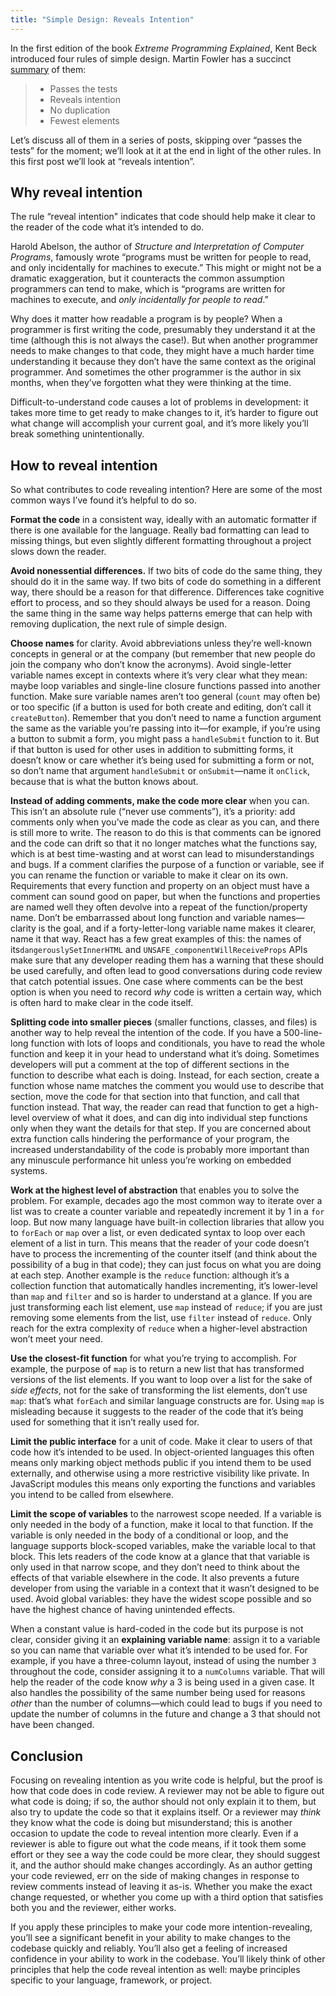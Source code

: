 ```yaml
---
title: "Simple Design: Reveals Intention"
---
```


In the first edition of the book *Extreme Programming Explained*, Kent Beck introduced four rules of simple design. Martin Fowler has a succinct [summary](https://www.martinfowler.com/bliki/BeckDesignRules.html) of them:

> * Passes the tests
> * Reveals intention
> * No duplication
> * Fewest elements

Let’s discuss all of them in a series of posts, skipping over “passes the tests” for the moment; we’ll look at it at the end in light of the other rules. In this first post we’ll look at “reveals intention”.

## Why reveal intention
The rule “reveal intention" indicates that code should help make it clear to the reader of the code what it’s intended to do.

Harold Abelson, the author of *Structure and Interpretation of Computer Programs*, famously wrote “programs must be written for people to read, and only incidentally for machines to execute.” This might or might not be a dramatic exaggeration, but it counteracts the common assumption programmers can tend to make, which is “programs are written for machines to execute, and *only incidentally for people to read*.”

Why does it matter how readable a program is by people? When a programmer is first writing the code, presumably they understand it at the time (although this is not always the case!). But when another programmer needs to make changes to that code, they might have a much harder time understanding it because they don’t have the same context as the original programmer. And sometimes the other programmer is the author in six months, when they’ve forgotten what they were thinking at the time.

Difficult-to-understand code causes a lot of problems in development: it takes more time to get ready to make changes to it, it’s harder to figure out what change will accomplish your current goal, and it’s more likely you’ll break something unintentionally.

## How to reveal intention
So what contributes to code revealing intention? Here are some of the most common ways I’ve found it’s helpful to do so.

**Format the code** in a consistent way, ideally with an automatic formatter if there is one available for the language. Really bad formatting can lead to missing things, but even slightly different formatting throughout a project slows down the reader.

**Avoid nonessential differences.** If two bits of code do the same thing, they should do it in the same way. If two bits of code do something in a different way, there should be a reason for that difference. Differences take cognitive effort to process, and so they should always be used for a reason. Doing the same thing in the same way helps patterns emerge that can help with removing duplication, the next rule of simple design.

**Choose names** for clarity. Avoid abbreviations unless they’re well-known concepts in general or at the company (but remember that new people do join the company who don’t know the acronyms). Avoid single-letter variable names except in contexts where it’s very clear what they mean: maybe loop variables and single-line closure functions passed into another function. Make sure variable names aren’t too general (`count` may often be) or too specific (if a button is used for both create and editing, don’t call it `createButton`). Remember that you don’t need to name a function argument the same as the variable you’re passing into it—for example, if you’re using a button to submit a form, you might pass a `handleSubmit` function to it. But if that button is used for other uses in addition to submitting forms, it doesn’t know or care whether it’s being used for submitting a form or not, so don’t name that argument `handleSubmit` or `onSubmit`—name it `onClick`, because that is what the button knows about.

**Instead of adding comments, make the code more clear** when you can. This isn’t an absolute rule (“never use comments”), it’s a priority: add comments only when you’ve made the code as clear as you can, and there is still more to write. The reason to do this is that comments can be ignored and the code can drift so that it no longer matches what the functions say, which is at best time-wasting and at worst can lead to misunderstandings and bugs. If a comment clarifies the purpose of a function or variable, see if you can rename the function or variable to make it clear on its own. Requirements that every function and property on an object must have a comment can sound good on paper, but when the functions and properties are named well they often devolve into a repeat of the function/property name. Don’t be embarrassed about long function and variable names—clarity is the goal, and if a forty-letter-long variable name makes it clearer, name it that way. React has a few great examples of this: the names of its`dangerouslySetInnerHTML` and `UNSAFE_componentWillReceiveProps`  APIs make sure that any developer reading them has a warning that these should be used carefully, and often lead to good conversations during code review that catch potential issues. One case where comments can be the best option is when you need to record *why* code is written a certain way, which is often hard to make clear in the code itself.

**Splitting code into smaller pieces** (smaller functions, classes, and files) is another way to help reveal the intention of the code. If you have a 500-line-long function with lots of loops and conditionals, you have to read the whole function and keep it in your head to understand what it’s doing. Sometimes developers will put a comment at the top of different sections in the function to describe what each is doing. Instead, for each section, create a function whose name matches the comment you would use to describe that section, move the code for that section into that function, and call that function instead. That way, the reader can read that function to get a high-level overview of what it does, and can dig into individual step functions only when they want the details for that step. If you are concerned about extra function calls hindering the performance of your program, the increased understandability of the code is probably more important than any minuscule performance hit unless you’re working on embedded systems.

**Work at the highest level of abstraction** that enables you to solve the problem. For example, decades ago the most common way to iterate over a list was to create a counter variable and repeatedly increment it by 1 in a `for` loop. But now many language have built-in collection libraries that allow you to `forEach` or `map` over a list, or even dedicated syntax to loop over each element of a list in turn. This means that the reader of your code doesn’t have to process the incrementing of the counter itself (and think about the possibility of a bug in that code); they can just focus on what you are doing at each step. Another example is the `reduce` function: although it’s a collection function that automatically handles incrementing, it’s lower-level than `map` and `filter` and so is harder to understand at a glance. If you are just transforming each list element, use `map` instead of `reduce`; if you are just removing some elements from the list, use `filter` instead of `reduce`. Only reach for the extra complexity of `reduce` when a higher-level abstraction won’t meet your need.

**Use the closest-fit function** for what you’re trying to accomplish. For example, the purpose of `map` is to return a new list that has transformed versions of the list elements. If you want to loop over a list for the sake of *side effects*, not for the sake of transforming the list elements, don’t use `map`: that’s what `forEach` and similar language constructs are for. Using `map` is misleading because it suggests to the reader of the code that it’s being used for something that it isn’t really used for.

**Limit the public interface** for a unit of code. Make it clear to users of that code how it’s intended to be used. In object-oriented languages this often means only marking object methods public if you intend them to be used externally, and otherwise using a more restrictive visibility like private. In JavaScript modules this means only exporting the functions and variables you intend to be called from elsewhere.

**Limit the scope of variables** to the narrowest scope needed. If a variable is only needed in the body of a function, make it local to that function. If the variable is only needed in the body of a conditional or loop, and the language supports block-scoped variables, make the variable local to that block. This lets readers of the code know at a glance that that variable is only used in that narrow scope, and they don’t need to think about the effects of that variable elsewhere in the code. It also prevents a future developer from using the variable in a context that it wasn’t designed to be used. Avoid global variables: they have the widest scope possible and so have the highest chance of having unintended effects.

When a constant value is hard-coded in the code but its purpose is not clear, consider giving it an **explaining variable name**: assign it to a variable so you can name that variable over what it’s intended to be used for. For example, if you have a three-column layout, instead of using the number `3` throughout the code, consider assigning it to a `numColumns` variable. That will help the reader of the code know *why* a 3 is being used in a given case. It also handles the possibility of the same number being used for reasons *other* than the number of columns—which could lead to bugs if you need to update the number of columns in the future and change a 3 that should not have been changed.

## Conclusion

Focusing on revealing intention as you write code is helpful, but the proof is how that code does in code review. A reviewer may not be able to figure out what code is doing; if so, the author should not only explain it to them, but also try to update the code so that it explains itself. Or a reviewer may *think* they know what the code is doing but misunderstand; this is another occasion to update the code to reveal intention more clearly. Even if a reviewer is able to figure out what the code means, if it took them some effort or they see a way the code could be more clear, they should suggest it, and the author should make changes accordingly. As an author getting your code reviewed, err on the side of making changes in response to review comments instead of leaving it as-is. Whether you make the exact change requested, or whether you come up with a third option that satisfies both you and the reviewer, either works.

If you apply these principles to make your code more intention-revealing, you’ll see a significant benefit in your ability to make changes to the codebase quickly and reliably. You’ll also get a feeling of increased confidence in your ability to work in the codebase. You’ll likely think of other principles that help the code reveal intention as well: maybe principles specific to your language, framework, or project.
